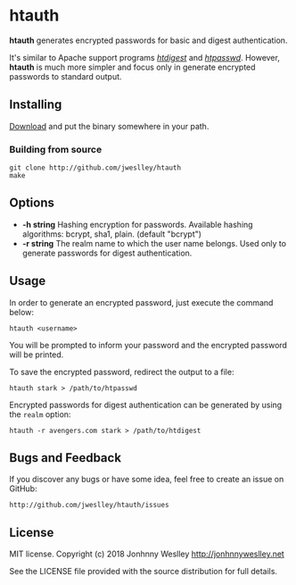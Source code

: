 # htauth

**htauth** generates encrypted passwords for basic and digest authentication.

It's similar to Apache support programs [*htdigest*][htdigest] and [*htpasswd*][htpasswd]. However, **htauth** is much more simpler and focus only in generate encrypted passwords to standard output.

## Installing

[Download][] and put the binary somewhere in your path.

### Building from source

    git clone http://github.com/jweslley/htauth
    make

## Options

* **-h string** Hashing encryption for passwords. Available hashing algorithms: bcrypt, sha1, plain. (default "bcrypt")
* **-r string** The realm name to which the user name belongs. Used only to generate passwords for digest authentication.

## Usage

In order to generate an encrypted password, just execute the command below:

    htauth <username>

You will be prompted to inform your password and the encrypted password will be printed.

To save the encrypted password, redirect the output to a file:

    htauth stark > /path/to/htpasswd

Encrypted passwords for digest authentication can be generated by using the `realm` option:

    htauth -r avengers.com stark > /path/to/htdigest


## Bugs and Feedback

If you discover any bugs or have some idea, feel free to create an issue on GitHub:

    http://github.com/jweslley/htauth/issues


## License

MIT license. Copyright (c) 2018 Jonhnny Weslley <http://jonhnnyweslley.net>

See the LICENSE file provided with the source distribution for full details.


[download]: https://github.com/jweslley/htauth/releases
[htpasswd]: https://httpd.apache.org/docs/2.2/programs/htpasswd.html
[htdigest]: https://httpd.apache.org/docs/2.2/programs/htdigest.html
